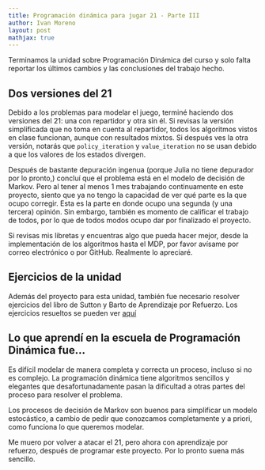 ```yaml
---
title: Programación dinámica para jugar 21 - Parte III
author: Ivan Moreno
layout: post
mathjax: true
---
```


Terminamos la unidad sobre Programación Dinámica del curso y solo falta
reportar los últimos cambios y las conclusiones del trabajo hecho.

## Dos versiones del 21

Debido a los problemas para modelar el juego, terminé haciendo dos versiones
del 21: una con repartidor y otra sin él. Si revisas la versión simplificada que no toma en cuenta al repartidor, todos los algoritmos
vistos en clase funcionan, aunque con resultados mixtos. Si después
ves la otra versión, notarás que `policy_iteration` y `value_iteration`
no se usan debido a que los valores de los estados divergen.

Después de bastante depuración ingenua (porque Julia no tiene depurador
por lo pronto,) concluí que el problema está en el modelo de decisión
de Markov. Pero al tener al menos 1 mes trabajando continuamente en este
proyecto, siento que ya no tengo la capacidad de ver qué parte es la
que ocupo corregir. Esta es la parte en donde ocupo una segunda (y una
tercera) opinión. Sin embargo, también es momento de calificar el
trabajo de todos, por lo que de todos modos ocupo dar por finalizado el
proyecto.

Si revisas mis libretas y encuentras algo que pueda hacer mejor, desde
la implementación de los algoritmos hasta el MDP, por favor avísame por
correo electrónico o por GitHub. Realmente lo apreciaré.

## Ejercicios de la unidad

Además del proyecto para esta unidad, también fue necesario resolver
ejercicios del libro de Sutton y Barto de Aprendizaje por Refuerzo.
Los ejercicios resueltos se pueden ver [aquí](https://github.com/rexemin/Topicos-IA-UNISON)

## Lo que aprendí en la escuela de Programación Dinámica fue...

Es difícil modelar de manera completa y correcta un proceso, incluso
si no es complejo. La programación dinámica tiene algoritmos sencillos
y elegantes que desafortunadamente pasan la dificultad a otras
partes del proceso para resolver el problema.

Los procesos de decisión de Markov son buenos para simplificar un modelo
estocástico, a cambio de pedir que conozcamos completamente y a priori,
como funciona lo que queremos modelar.

Me muero por volver a atacar el 21, pero ahora con aprendizaje por refuerzo, después de programar este proyecto. Por lo pronto suena más
sencillo.
